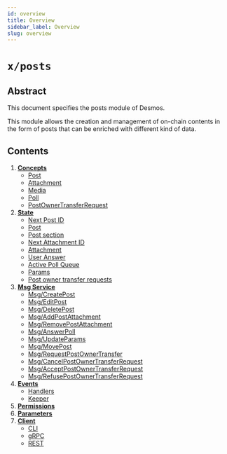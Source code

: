 ```yaml
---
id: overview
title: Overview
sidebar_label: Overview
slug: overview
---
```


# `x/posts`

## Abstract 
This document specifies the posts module of Desmos.  

This module allows the creation and management of on-chain contents in the form of posts that can be enriched with different
kind of data.

## Contents
1. **[Concepts](02-concepts.md)**
    - [Post](02-concepts.md#post)
    - [Attachment](02-concepts.md#attachment)
    - [Media](02-concepts.md#media)
    - [Poll](02-concepts.md#poll)
    - [PostOwnerTransferRequest](02-concepts.md#postownertransferrequest)
2. **[State](03-state.md)**
    - [Next Post ID](03-state.md#next-post-id)
    - [Post](03-state.md#post)
    - [Post section](03-state.md#post-section)
    - [Next Attachment ID](03-state.md#post-section)
    - [Attachment](03-state.md#attachment)
    - [User Answer](03-state.md#user-answer)
    - [Active Poll Queue](03-state.md#active-poll-queue)
    - [Params](03-state.md#params)
    - [Post owner transfer requests](03-state.md#post-owner-transfer-requests)
3. **[Msg Service](04-messages.md)**
    - [Msg/CreatePost](04-messages.md#msgcreatepost)
    - [Msg/EditPost](04-messages.md#msgeditpost)
    - [Msg/DeletePost](04-messages.md#msgdeletepost)
    - [Msg/AddPostAttachment](04-messages.md#msgaddpostattachment)
    - [Msg/RemovePostAttachment](04-messages.md#msgremovepostattachment)
    - [Msg/AnswerPoll](04-messages.md#msganswerpoll)
    - [Msg/UpdateParams](04-messages.md#msgupdateparams)
    - [Msg/MovePost](04-messages.md#msgmovepost)
    - [Msg/RequestPostOwnerTransfer](04-messages.md#msgrequestpostownertransfer)
    - [Msg/CancelPostOwnerTransferRequest](04-messages.md#msgcancelpostownertransfer)
    - [Msg/AcceptPostOwnerTransferRequest](04-messages.md#msgacceptpostownertransfer)
    - [Msg/RefusePostOwnerTransferRequest](04-messages.md#msgrefusepostownertransfer)
4. **[Events](05-events.md)**
    - [Handlers](05-events.md#handlers)
    - [Keeper](05-events.md#keeper)
5. **[Permissions](06-permissions.md)**
6. **[Parameters](07-params.md)**
7. **[Client](08-client.md)**
   - [CLI](08-client.md#cli)
   - [gRPC](08-client.md#grpc)
   - [REST](08-client.md#rest)
